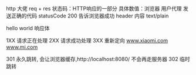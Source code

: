 http 大佬 req + res 
状态码：HTTP响应的一部分
  具体数值：浏览器 用户代理 发送正确的代码
statusCode 200 告诉浏览器成功
header 内容 text/plain

hello world 响应体

1XX 请求正在处理
2XX 请求成功处理
3XX 重新定向
  www.xiaomi.com www.mi.com

301 永久跳转, 会让浏览器缓存,http://localhost:8080/ 不会再走服务器
302 临时跳转